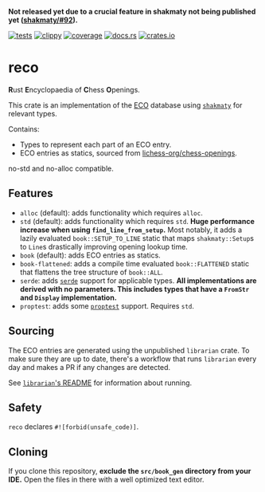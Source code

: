 **Not released yet due to a crucial feature in shakmaty not being published yet ([shakmaty/#92](https://github.com/niklasf/shakmaty/pull/92)).**

[![tests](https://img.shields.io/github/actions/workflow/status/tigerros/reco/test.yml?label=tests)](https://github.com/tigerros/reco/actions/workflows/test.yml)
[![clippy](https://img.shields.io/github/actions/workflow/status/tigerros/reco/clippy.yml?label=clippy)](https://github.com/tigerros/reco/actions/workflows/clippy.yml)
[![coverage](https://img.shields.io/codecov/c/gh/tigerros/reco)](https://app.codecov.io/gh/tigerros/reco/)
[![docs.rs](https://img.shields.io/docsrs/reco?logo=docs.rs&label=docs.rs)](https://docs.rs/reco/)
[![crates.io](https://img.shields.io/crates/v/reco?logo=rust)](https://crates.io/crates/reco)

# reco
**R**ust **E**ncyclopaedia of **C**hess **O**penings.

This crate is an implementation of the [ECO](https://en.wikipedia.org/wiki/Encyclopaedia_of_Chess_Openings) database using [`shakmaty`](https://crates.io/crates/shakmaty) for relevant types.

Contains:
- Types to represent each part of an ECO entry.
- ECO entries as statics, sourced from [lichess-org/chess-openings](https://github.com/lichess-org/chess-openings).

no-std and no-alloc compatible.

## Features
- `alloc` (default): adds functionality which requires `alloc`.
- `std` (default): adds functionality which requires `std`. **Huge performance increase when using `find_line_from_setup`.** Most notably, it adds a lazily evaluated `book::SETUP_TO_LINE` static that maps `shakmaty::Setup`s to `Line`s drastically improving opening lookup time.
- `book` (default): adds ECO entries as statics.
- `book-flattened`: adds a compile time evaluated `book::FLATTENED` static that flattens the tree structure of `book::ALL`.
- `serde`: adds [`serde`](https://crates.io/crates/serde) support for applicable types. **All implementations are derived with no parameters. This includes types that have a `FromStr` and `Display` implementation.**
- `proptest`: adds some [`proptest`](https://crates.io/crates/proptest) support. Requires `std`.

## Sourcing
The ECO entries are generated using the unpublished `librarian` crate.
To make sure they are up to date, there's a workflow that runs `librarian` every day and makes a PR if any changes are detected.

See [`librarian`'s README](https://github.com/tigerros/reco/blob/master/librarian/README.md) for information about running.

## Safety
`reco` declares `#![forbid(unsafe_code)]`.

## Cloning
If you clone this repository, **exclude the `src/book_gen` directory from your IDE.**
Open the files in there with a well optimized text editor.